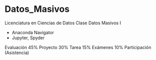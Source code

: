# Datos_Masivos

Licenciatura en Ciencias de Datos
Clase Datos Masivos I

- Anaconda Navigator
- Jupyter, Spyder


Evaluación
45% Proyecto
30% Tarea
15% Exámenes
10% Participación (Asistencia)
